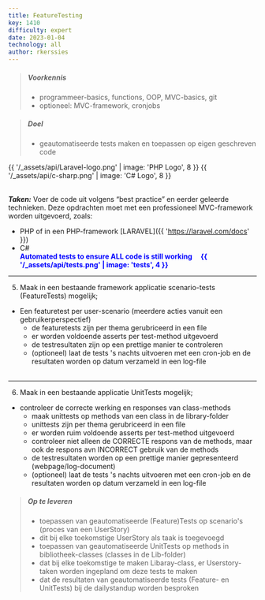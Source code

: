 ```yaml
---
title: FeatureTesting
key: 1410
difficulty: expert
date: 2023-01-04
technology: all
author: rkerssies
---
```


> ##### Voorkennis
> * programmeer-basics, functions, OOP, MVC-basics, git
> * optioneel: MVC-framework, cronjobs

> ##### Doel
> * geautomatiseerde tests maken en toepassen op eigen geschreven code

{{ '/_assets/api/Laravel-logo.png' | image: 'PHP Logo', 8 }}
{{ '/_assets/api/c-sharp.png' | image: 'C# Logo', 8 }}
<br><br>

***Taken:***
Voer de code uit volgens “best practice” en eerder geleerde technieken.
Deze opdrachten moet met een professioneel MVC-framework worden uitgevoerd,
zoals:
* PHP of in een PHP-framework [LARAVEL]({{ 'https://laravel.com/docs'  }})
* C#
  <br>
  <font color="blue"><b>Automated tests to ensure ALL code is still working &emsp;{{ '/_assets/api/tests.png' | image: 'tests', 4 }}</b></font>
  <br>
<hr>

5. Maak in een bestaande framework applicatie scenario-tests (FeatureTests) mogelijk;

* Een featuretest per user-scenario (meerdere acties vanuit een gebruikerperspectief)
    * de featuretests zijn per thema gerubriceerd in een file
    * er worden voldoende asserts per test-method uitgevoerd
    * de testresultaten zijn op een prettige manier te controleren 
    * (optioneel) laat de tests 's nachts uitvoeren met een cron-job en de resultaten worden op datum verzameld in een log-file
<br><br>
<hr>

6. Maak in een bestaande applicatie UnitTests mogelijk;

  * controleer de correcte werking en responses van class-methods
      * maak unittests op methods van een class in de library-folder  
      * unittests zijn per thema gerubriceerd in een file
      * er worden ruim voldoende asserts per test-method uitgevoerd
      * controleer niet alleen de CORRECTE respons van de methods, maar ook de respons avn INCORRECT gebruik van de methods
      * de testresultaten worden op een prettige manier gepresenteerd (webpage/log-document)
      * (optioneel) laat de tests 's nachts uitvoeren met een cron-job en de resultaten worden op datum verzameld in een log-file


> ##### Op te leveren
> * toepassen van geautomatiseerde (Feature)Tests op scenario's (proces van een UserStory)
> * dit bij elke toekomstige UserStory als taak is toegevoegd
> * toepassen van geautomatiseerde UnitTests op methods in bibliotheek-classes (classes in de Lib-folder)
> * dat bij elke toekomstige te maken Libaray-class, er Userstory-taken worden ingepland om deze tests te maken
> * dat de resultaten van geautomatiseerde tests (Feature- en UnitTests) bij de dailystandup worden besproken
